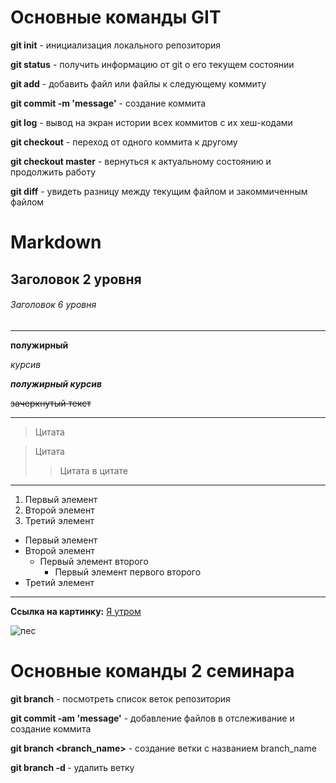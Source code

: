 # Основные команды GIT

**git init** - инициализация локального репозитория

**git  status** - получить информацию от git о его текущем состоянии

**git add** - добавить файл или файлы к следующему коммиту

**git commit -m 'message'** - создание коммита

**git log** - вывод на экран истории всех коммитов с их хеш-кодами

**git checkout** - переход от одного коммита к другому

**git checkout master** - вернуться к актуальному состоянию и продолжить работу

**git diff** - увидеть разницу между текущим файлом и закоммиченным файлом

# Markdown

## Заголовок 2 уровня

###### Заголовок 6 уровня

---

**полужирный** 

*курсив* 

***полужирный курсив***

~~зачеркнутый текст~~

---

> Цитата

> Цитата
>
>> Цитата в цитате

---

1. Первый элемент
2. Второй элемент
3. Третий элемент

- Первый элемент
- Второй элемент
    - Первый элемент второго
        - Первый элемент первого второго
- Третий элемент

---

**Ссылка на картинку:** [Я утром](https://cs9.pikabu.ru/post_img/2017/11/09/3/1510193621139210062.jpg)

![пес](https://n1s2.hsmedia.ru/99/ad/c4/99adc4eaeefb544a5489e57646d1c32a/600x600_1_71d3989284b7ce219999f7ed318557b8@1200x1200_0xac120003_1253669631666266022.jpeg)

# Основные команды 2 семинара

**git branch** - посмотреть список веток репозитория

**git commit -am 'message'** - добавление файлов в отслеживание и создание коммита

**git branch <branch_name>** - создание ветки с названием branch_name

**git branch -d <name>** - удалить ветку